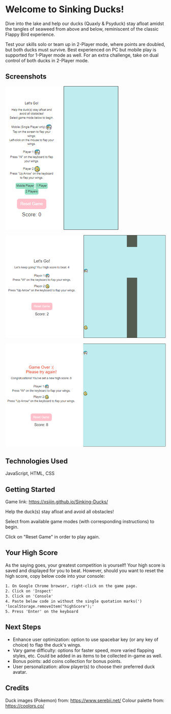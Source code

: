 # Welcome to Sinking Ducks!

Dive into the lake and help our ducks (Quaxly & Psyduck) stay afloat amidst the tangles of seaweed from above and below, reminiscent of the classic Flappy Bird experience. 

Test your skills solo or team up in 2-Player mode, where points are doubled, but both ducks must survive. Best experienced on PC but mobile play is supported for 1-Player mode as well. For an extra challenge, take on dual control of both ducks in 2-Player mode.

## Screenshots

![Screenshot of mobile display with smaller font & narrower game box](/assets/images/mobile.png)

![Screenshot of 2-Player mode on PC](/assets/images/twoplayer_onpc.png)

![Screenshot of a game over with high score achieved](/assets/images/gameover_highscore.png)

## Technologies Used

JavaScript, HTML, CSS

## Getting Started

Game link: https://xsijin.github.io/Sinking-Ducks/

Help the duck(s) stay afloat and avoid all obstacles!

Select from available game modes (with corresponding instructions) to begin.

Click on "Reset Game" in order to play again.

## Your High Score

As the saying goes, your greatest competition is yourself! Your high score is saved and displayed for you to beat. However, should you want to reset the high score, copy below code into your console:
```
1. On Google Chrome browser, right-click on the game page.
2. Click on 'Inspect'
3. Click on 'Console'
4. Paste below code in without the single quotation marks(')
'localStorage.removeItem("highScore");'
5. Press 'Enter' on the keyboard
```

## Next Steps

- Enhance user optimization: option to use spacebar key (or any key of choice) to flap the duck's wings.
- Vary game difficulty: options for faster speed, more varied flapping styles, etc. Could be added in as items to be collected in-game as well.
- Bonus points: add coins collection for bonus points.
- User personalization: allow player(s) to choose their preferred duck avatar.

## Credits

Duck images (Pokemon) from: https://www.serebii.net/
Colour palette from: https://coolors.co/
